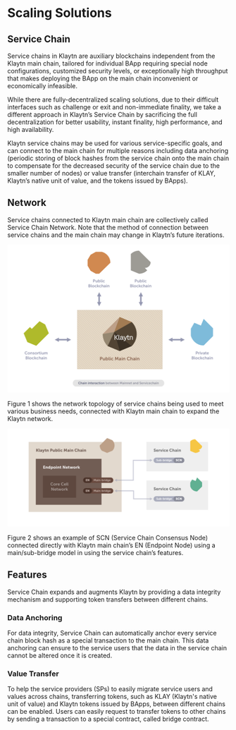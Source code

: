# Scaling Solutions

## Service Chain <a id="service-chain"></a>

Service chains in Klaytn are auxiliary blockchains independent from the Klaytn main chain, tailored for individual BApp requiring special node configurations, customized security levels, or exceptionally high throughput that makes deploying the BApp on the main chain inconvenient or economically infeasible.

While there are fully-decentralized scaling solutions, due to their difficult interfaces such as challenge or exit and non-immediate finality, we take a different approach in Klaytn’s Service Chain by sacrificing the full decentralization for better usability, instant finality, high performance, and high availability.

Klaytn service chains may be used for various service-specific goals, and can connect to the main chain for multiple reasons including data anchoring \(periodic storing of block hashes from the service chain onto the main chain to compensate for the decreased security of the service chain due to the smaller number of nodes\) or value transfer \(interchain transfer of KLAY, Klaytn’s native unit of value, and the tokens issued by BApps\).

## Network <a id="network"></a>

Service chains connected to Klaytn main chain are collectively called Service Chain Network. Note that the method of connection between service chains and the main chain may change in Klaytn’s future iterations.

![Figure 1. Klaytn Main Chain and Service Chain](../.gitbook/assets/mainchain_servicechain%20%281%29.png)

Figure 1 shows the network topology of service chains being used to meet various business needs, connected with Klaytn main chain to expand the Klaytn network.

![Figure 2. Main Chain and Service Chain Connection using Main/Sub-Bridge Model](../.gitbook/assets/sc_connection%20%281%29.png)

Figure 2 shows an example of SCN \(Service Chain Consensus Node\) connected directly with Klaytn main chain’s EN \(Endpoint Node\) using a main/sub-bridge model in using the service chain’s features.

## Features <a id="features"></a>

Service Chain expands and augments Klaytn by providing a data integrity mechanism and supporting token transfers between different chains.

### Data Anchoring <a id="data-anchoring"></a>

For data integrity, Service Chain can automatically anchor every service chain block hash as a special transaction to the main chain. This data anchoring can ensure to the service users that the data in the service chain cannot be altered once it is created.

### Value Transfer <a id="value-transfer"></a>

To help the service providers \(SPs\) to easily migrate service users and values across chains, transferring tokens, such as KLAY \(Klaytn's native unit of value\) and Klaytn tokens issued by BApps, between different chains can be enabled. Users can easily request to transfer tokens to other chains by sending a transaction to a special contract, called bridge contract.

